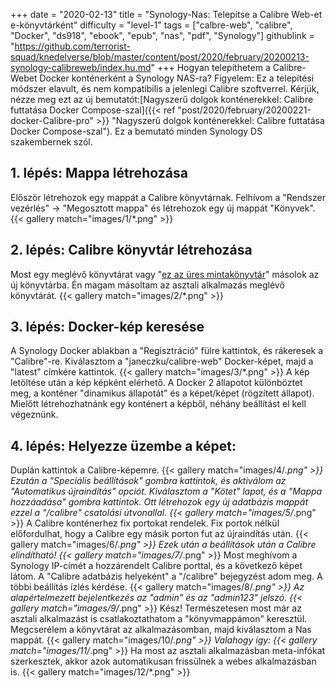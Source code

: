 +++
date = "2020-02-13"
title = "Synology-Nas: Telepítse a Calibre Web-et e-könyvtárként"
difficulty = "level-1"
tags = ["calbre-web", "calibre", "Docker", "ds918", "ebook", "epub", "nas", "pdf", "Synology"]
githublink = "https://github.com/terrorist-squad/knedelverse/blob/master/content/post/2020/february/20200213-synology-calibreweb/index.hu.md"
+++
Hogyan telepíthetem a Calibre-Webet Docker konténerként a Synology NAS-ra? Figyelem: Ez a telepítési módszer elavult, és nem kompatibilis a jelenlegi Calibre szoftverrel. Kérjük, nézze meg ezt az új bemutatót:[Nagyszerű dolgok konténerekkel: Calibre futtatása Docker Compose-szal]({{< ref "post/2020/february/20200221-docker-Calibre-pro" >}} "Nagyszerű dolgok konténerekkel: Calibre futtatása Docker Compose-szal"). Ez a bemutató minden Synology DS szakembernek szól.
## 1. lépés: Mappa létrehozása
Először létrehozok egy mappát a Calibre könyvtárnak.  Felhívom a "Rendszer vezérlés" -> "Megosztott mappa" és létrehozok egy új mappát "Könyvek".
{{< gallery match="images/1/*.png" >}}

##  2. lépés: Calibre könyvtár létrehozása
Most egy meglévő könyvtárat vagy "[ez az üres mintakönyvtár](https://drive.google.com/file/d/1zfeU7Jh3FO_jFlWSuZcZQfQOGD0NvXBm/view)" másolok az új könyvtárba. Én magam másoltam az asztali alkalmazás meglévő könyvtárát.
{{< gallery match="images/2/*.png" >}}

## 3. lépés: Docker-kép keresése
A Synology Docker ablakban a "Regisztráció" fülre kattintok, és rákeresek a "Calibre"-re. Kiválasztom a "janeczku/calibre-web" Docker-képet, majd a "latest" címkére kattintok.
{{< gallery match="images/3/*.png" >}}
A kép letöltése után a kép képként elérhető. A Docker 2 állapotot különböztet meg, a konténer "dinamikus állapotát" és a képet/képet (rögzített állapot). Mielőtt létrehozhatnánk egy konténert a képből, néhány beállítást el kell végeznünk.
## 4. lépés: Helyezze üzembe a képet:
Duplán kattintok a Calibre-képemre.
{{< gallery match="images/4/*.png" >}}
Ezután a "Speciális beállítások" gombra kattintok, és aktiválom az "Automatikus újraindítás" opciót. Kiválasztom a "Kötet" lapot, és a "Mappa hozzáadása" gombra kattintok. Ott létrehozok egy új adatbázis mappát ezzel a "/calibre" csatolási útvonallal.
{{< gallery match="images/5/*.png" >}}
A Calibre konténerhez fix portokat rendelek. Fix portok nélkül előfordulhat, hogy a Calibre egy másik porton fut az újraindítás után.
{{< gallery match="images/6/*.png" >}}
Ezek után a beállítások után a Calibre elindítható!
{{< gallery match="images/7/*.png" >}}
Most meghívom a Synology IP-címét a hozzárendelt Calibre porttal, és a következő képet látom. A "Calibre adatbázis helyeként" a "/calibre" bejegyzést adom meg. A többi beállítás ízlés kérdése.
{{< gallery match="images/8/*.png" >}}
Az alapértelmezett bejelentkezés az "admin" és az "admin123" jelszó.
{{< gallery match="images/9/*.png" >}}
Kész! Természetesen most már az asztali alkalmazást is csatlakoztathatom a "könyvmappámon" keresztül. Megcserélem a könyvtárat az alkalmazásomban, majd kiválasztom a Nas mappát.
{{< gallery match="images/10/*.png" >}}
Valahogy így:
{{< gallery match="images/11/*.png" >}}
Ha most az asztali alkalmazásban meta-infókat szerkesztek, akkor azok automatikusan frissülnek a webes alkalmazásban is.
{{< gallery match="images/12/*.png" >}}
